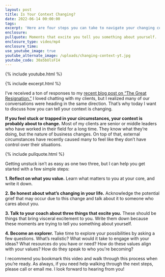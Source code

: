 ```yaml
---
layout: post
title: Is Your Context Changing?
date: 2022-06-14 00:00:00
tags:
excerpt: 'Here are four steps you can take to navigate your changing context. '
enclosure:
pullquote: Moments that excite you tell you something about yourself.
enclosure_type: video/mp4
enclosure_time:
use_youtube_image: true
youtube_alternate_image: /uploads/changing-context-yt.jpg
youtube_code: 30a5bUlsFI4
---
```

{% include youtube.html %}

{% include excerpt.html %}

I’ve received a ton of responses to my [recent blog post on “The Great Resignation.”](https://blog.capeeshconsulting.com/battling-back-against-the-great-resignation.html) I loved chatting with my clients, but I realized many of our conversations were heading in the same direction. That’s why today I want to discuss how you can tell your context is changing.&nbsp;

**If you feel stuck or trapped in your circumstances, your context is probably about to change.** Most of my clients are senior or middle leaders who have worked in their field for a long time. They know what they’re doing, but the nature of business changes. On top of that, external circumstances have recently caused many to feel like they don’t have control over their situations.&nbsp;

{% include pullquote.html %}

Getting unstuck isn’t as easy as one two three, but I can help you get started with a few simple steps:

**1\. Reflect on what you value.** Learn what matters to you at your core, and write it down.&nbsp;

**2\. Be honest about what’s changing in your life.** Acknowledge the potential grief that may occur due to this change and talk about it to someone who cares about you.&nbsp;

**3\. Talk to your coach about three things that excite you.** These should be things that bring visceral excitement to you. Write them down because these moments are trying to tell you something about yourself.

**4\. Become an explorer.** Take time to explore your possibilities by asking a few questions. What’s realistic? What would it take to engage with your ideas? What resources do you have or need? How do these values align with your values? How do they speak to who you're becoming?&nbsp;

I recommend you bookmark this video and walk through this process when you’re ready. As always, if you need help walking through the next steps, please call or email me. I look forward to hearing from you\!
